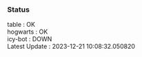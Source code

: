 ### Status


table : OK  
hogwarts : OK  
icy-bot : DOWN  
Latest Update : 2023-12-21 10:08:32.050820
